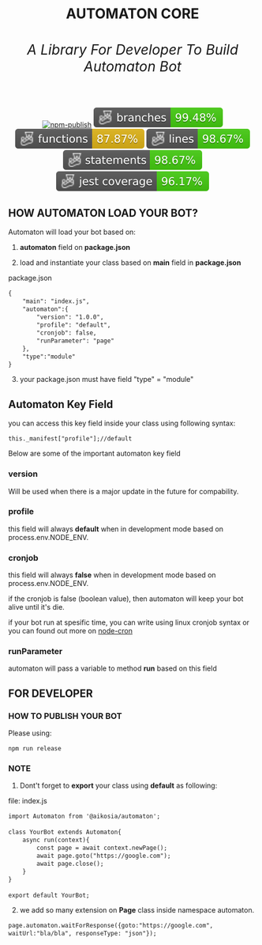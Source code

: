 
<h1 align="center">AUTOMATON CORE<br/><div><h6><i>A Library For Developer To Build Automaton Bot</i></h6></div></h1>

<div align="center">
    
[![npm-publish](https://github.com/aikosiadotcom/automaton-core/actions/workflows/npm-publish.yml/badge.svg)](https://github.com/aikosiadotcom/automaton-core/actions/workflows/npm-publish.yml)
![Branches](https://raw.githubusercontent.com/aikosiadotcom/automaton-core/main/badges/coverage-branches.svg?raw=true)
![Functions](https://raw.githubusercontent.com/aikosiadotcom/automaton-core/main/badges/coverage-functions.svg?raw=true)
![Lines](https://raw.githubusercontent.com/aikosiadotcom/automaton-core/main/badges/coverage-lines.svg?raw=true)
![Statements](https://raw.githubusercontent.com/aikosiadotcom/automaton-core/main/badges/coverage-statements.svg?raw=true)
![Jest coverage](https://raw.githubusercontent.com/aikosiadotcom/automaton-core/main/badges/coverage-jest%20coverage.svg?raw=true)

</div>

## HOW AUTOMATON LOAD YOUR BOT?

Automaton will load your bot based on:

1. **automaton** field on **package.json** 

2. load and instantiate your class based on **main** field in **package.json**

package.json
```
{
    "main": "index.js",
    "automaton":{
        "version": "1.0.0",
        "profile": "default",
        "cronjob": false,
        "runParameter": "page"
    },
    "type":"module"
}
```

3. your package.json must have field "type" = "module"

## Automaton Key Field

you can access this key field inside your class using following syntax:

```
this._manifest["profile"];//default
```

Below are some of the important automaton key field

### __version__ <Required>

Will be used when there is a major update in the future for compability.

### profile <Required>

this field will always **default** when in development mode based on process.env.NODE_ENV.

### cronjob <Required>

this field will always **false** when in development mode based on process.env.NODE_ENV.

if the cronjob is false (boolean value), then automaton will keep your bot alive until it's die.

if your bot run at spesific time, you can write using linux cronjob syntax or you can found out more on [node-cron](https://www.npmjs.com/package/node-cron)

### runParameter <Required>

automaton will pass a variable to method **run** based on this field

## FOR DEVELOPER

### HOW TO PUBLISH YOUR BOT

Please using:

```
npm run release
```

### NOTE

1. Dont't forget to **export** your class using **default** as following:

file: index.js
```
import Automaton from '@aikosia/automaton';

class YourBot extends Automaton{
    async run(context){
        const page = await context.newPage();
        await page.goto("https://google.com");
        await page.close();
    }
}

export default YourBot;
```

2. we add so many extension on **Page** class inside namespace automaton.

```
page.automaton.waitForResponse({goto:"https://google.com", waitUrl:"bla/bla", responseType: "json"});
```
